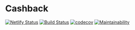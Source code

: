 # Cashback
[![Netlify Status](https://api.netlify.com/api/v1/badges/79e56956-4d28-445f-b90e-afb8df0d9990/deploy-status)](https://app.netlify.com/sites/cashback-boticario/deploys)
[![Build Status](https://travis-ci.org/ViniciusVinna/cashback.svg?branch=master)](https://travis-ci.org/ViniciusVinna/cashback)
[![codecov](https://codecov.io/gh/ViniciusVinna/cashback/branch/master/graph/badge.svg)](https://codecov.io/gh/ViniciusVinna/cashback)
[![Maintainability](https://api.codeclimate.com/v1/badges/c06c55e767c340053218/maintainability)](https://codeclimate.com/github/ViniciusVinna/cashback/maintainability)
